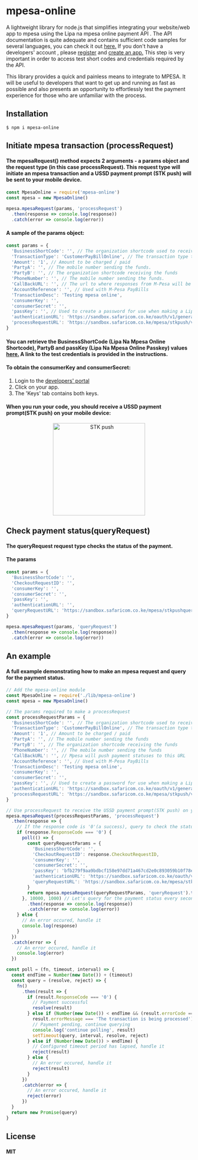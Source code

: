 # mpesa-online
A lightweight library for node.js that simplifies integrating your website/web app to mpesa using the Lipa na mpesa online payment API . The API documentation is quite adequate and contains sufficient code samples for several languages, you can check it out [here.](https://developer.safaricom.co.ke/docs#lipa-na-m-pesa-online-payment) If you don't have a developers' account , please [register](https://developer.safaricom.co.ke/login-register) and [create an app.](https://developer.safaricom.co.ke/docs#creating-a-sandbox-app) This step is very important in order to access test short codes and credentials required by the API.

This library provides a quick and painless means to integrate to MPESA. It will be useful to developers that want to get up and running as fast as possible and also presents an opportunity to effortlessly test the payment experience for those who are unfamiliar with the process. 

## Installation
```
$ npm i mpesa-online
```
## Initiate mpesa transaction (processRequest)
#### The mpesaRequest() method expects 2 arguments - a params object and the request type (in this case processRequest). This request type will initiate an mpesa transaction and a USSD payment prompt (STK push) will be sent to your mobile device.

####
```javascript
const MpesaOnline = require('mpesa-online')
const mpesa = new MpesaOnline()

mpesa.mpesaRequest(params, 'processRequest')
  .then(response => console.log(response))
  .catch(error => console.log(error))
```
#### A sample of the params object:
```javascript
const params = {
  'BusinessShortCode': '', // The organization shortcode used to receive the transaction.
  'TransactionType': 'CustomerPayBillOnline', // The transaction type to be used for this request.
  'Amount': '1', // Amount to be charged / paid
  'PartyA': '', // The mobile number sending the funds.
  'PartyB': '', // The organization shortcode receiving the funds
  'PhoneNumber': '', // The mobile number sending the funds.
  'CallBackURL': '', // The url to where responses from M-Pesa will be sent to.
  'AccountReference': '', // Used with M-Pesa PayBills
  'TransactionDesc': 'Testing mpesa online',
  'consumerKey': '',
  'consumerSecret': '',
  'passKey': '', // Used to create a password for use when making a Lipa Na M-Pesa Online Payment API calls
  'authenticationURL': 'https://sandbox.safaricom.co.ke/oauth/v1/generate?grant_type=client_credentials', // MPESA authentication end point
  'processRequestURL': 'https://sandbox.safaricom.co.ke/mpesa/stkpush/v1/processrequest' // MPESA request processing end point
}
```
#### You can retrieve the BusinessShortCode (Lipa Na Mpesa Online Shortcode), PartyB and passKey (Lipa Na Mpesa Online Passkey) values [here.](https://developer.safaricom.co.ke/docs#test-credentials) A link to the test credentials is provided in the instructions.

#### To obtain the consumerKey and consumerSecret:
1. Login to the [developers' portal](https://developer.safaricom.co.ke/login-register)
2. Click on your app.
3. The 'Keys' tab contains both keys.

#### When you run your code, you should receive a USSD payment prompt(STK push) on your mobile device:
<p align = "center">
<img src = https://raw.githubusercontent.com/Njunge11/mpesa-online/master/IMG_8703.PNG  alt="STK push" width="250"/>
</p>

## Check payment status(queryRequest)
#### The queryRequest request type checks the status of the payment.
#### The params
```javascript
const params = {
  'BusinessShortCode': '',
  'CheckoutRequestID': '',
  'consumerKey': '',
  'consumerSecret': '',
  'passKey': '',
  'authenticationURL': '',
  'queryRequestURL': 'https://sandbox.safaricom.co.ke/mpesa/stkpushquery/v1/query'
}
```
```javascript
mpesa.mpesaRequest(params, 'queryRequest')
  .then(response => console.log(response))
  .catch(error => console.log(error))
```
## An example
#### A full example demonstrating how to make an mpesa request and query for the payment status.
```javascript
// Add the mpesa-online module
const MpesaOnline = require('./lib/mpesa-online')
const mpesa = new MpesaOnline()

// The params required to make a processRequest
const processRequestParams = {
  'BusinessShortCode': '', // The organization shortcode used to receive the transaction
  'TransactionType': 'CustomerPayBillOnline', // The transaction type to be used for this request
  'Amount': '1', // Amount to be charged / paid
  'PartyA': '', // The mobile number sending the funds
  'PartyB': '', // The organization shortcode receiving the funds
  'PhoneNumber': '', // The mobile number sending the funds
  'CallBackURL': '', // Mpesa will push payment statuses to this URL
  'AccountReference': '', // Used with M-Pesa PayBills
  'TransactionDesc': 'Testing mpesa online',
  'consumerKey': '',
  'consumerSecret': '',
  'passKey': '', // Used to create a password for use when making a Lipa Na M-Pesa Online Payment API calls
  'authenticationURL': 'https://sandbox.safaricom.co.ke/oauth/v1/generate?grant_type=client_credentials', // MPESA authentication end point
  'processRequestURL': 'https://sandbox.safaricom.co.ke/mpesa/stkpush/v1/processrequest' // MPESA request processing end point
}

// Use processRequest to receive the USSD payment prompt(STK push) on your mobile device
mpesa.mpesaRequest(processRequestParams, 'processRequest')
  .then(response => {
    // If the response code is '0'(a success), query to check the status of the payment
    if (response.ResponseCode === '0') {
      poll(() => {
        const queryRequestParams = {
          'BusinessShortCode': '',
          'CheckoutRequestID': response.CheckoutRequestID,
          'consumerKey': '',
          'consumerSecret': '',
          'passKey': 'bfb279f9aa9bdbcf158e97dd71a467cd2e0c893059b10f78e6b72ada1ed2c919',
          'authenticationURL': 'https://sandbox.safaricom.co.ke/oauth/v1/generate?grant_type=client_credentials',
          'queryRequestURL': 'https://sandbox.safaricom.co.ke/mpesa/stkpushquery/v1/query'
        }
        return mpesa.mpesaRequest(queryRequestParams, 'queryRequest').then(response => response).catch(error => error)
      }, 10000, 1000) // Let's query for the payment status every second for 10 seconds, to cater for any little delay in processing
        .then(response => console.log(response))
        .catch(error => console.log(error))
    } else {
      // An error occured, handle it
      console.log(response)
    }
  })
  .catch(error => {
    // An error occured, handle it
    console.log(error)
  })

const poll = (fn, timeout, interval) => {
  const endTime = Number(new Date()) + (timeout)
  const query = (resolve, reject) => {
    fn()
      .then(result => {
        if (result.ResponseCode === '0') {
          // Payment successful
          resolve(result)
        } else if (Number(new Date()) < endTime && (result.errorCode === '500.001.1001' &&
          result.errorMessage === 'The transaction is being processed')) {
          // Payment pending, continue querying
          console.log('continue polling', result)
          setTimeout(query, interval, resolve, reject)
        } else if (Number(new Date()) > endTime) {
          // Configured timeout period has lapsed, handle it
          reject(result)
        } else {
          // An error occured, handle it
          reject(result)
        }
      })
      .catch(error => {
        // An error occured, handle it
        reject(error)
      })
  }
  return new Promise(query)
}
```
## License
#### MIT

